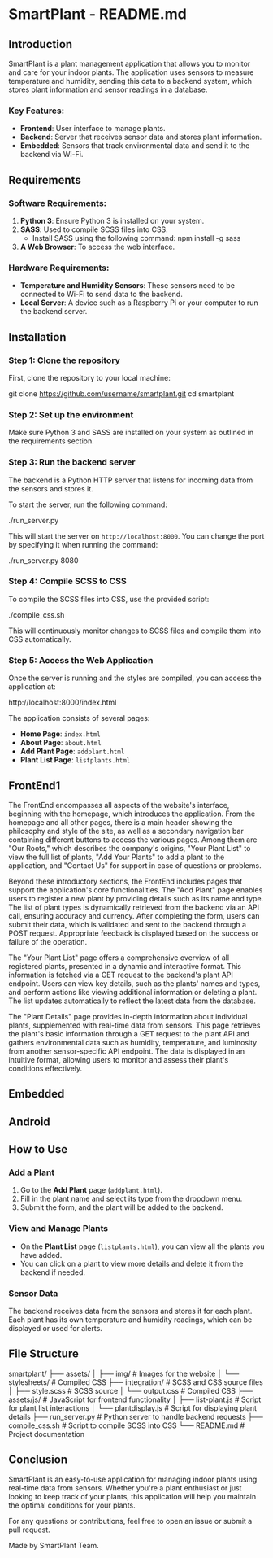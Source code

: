 # SmartPlant - README.md

## Introduction

SmartPlant is a plant management application that allows you to monitor and care for your indoor plants. The application uses sensors to measure temperature and humidity, sending this data to a backend system, which stores plant information and sensor readings in a database.

### Key Features:
- **Frontend**: User interface to manage plants.
- **Backend**: Server that receives sensor data and stores plant information.
- **Embedded**: Sensors that track environmental data and send it to the backend via Wi-Fi.

## Requirements

### Software Requirements:
1. **Python 3**: Ensure Python 3 is installed on your system.
2. **SASS**: Used to compile SCSS files into CSS.
    - Install SASS using the following command:
      npm install -g sass
3. **A Web Browser**: To access the web interface.

### Hardware Requirements:
- **Temperature and Humidity Sensors**: These sensors need to be connected to Wi-Fi to send data to the backend.
- **Local Server**: A device such as a Raspberry Pi or your computer to run the backend server.

## Installation

### Step 1: Clone the repository

First, clone the repository to your local machine:

git clone https://github.com/username/smartplant.git
cd smartplant

### Step 2: Set up the environment

Make sure Python 3 and SASS are installed on your system as outlined in the requirements section.

### Step 3: Run the backend server

The backend is a Python HTTP server that listens for incoming data from the sensors and stores it.

To start the server, run the following command:

./run_server.py

This will start the server on `http://localhost:8000`. You can change the port by specifying it when running the command:

./run_server.py 8080

### Step 4: Compile SCSS to CSS

To compile the SCSS files into CSS, use the provided script:

./compile_css.sh

This will continuously monitor changes to SCSS files and compile them into CSS automatically.

### Step 5: Access the Web Application

Once the server is running and the styles are compiled, you can access the application at:

http://localhost:8000/index.html

The application consists of several pages:
- **Home Page**: `index.html`
- **About Page**: `about.html`
- **Add Plant Page**: `addplant.html`
- **Plant List Page**: `listplants.html`

## FrontEnd1

The FrontEnd encompasses all aspects of the website's interface, beginning with the homepage, which introduces the application. From the homepage and all other pages, there is a main header showing the philosophy and style of the site, as well as a secondary navigation bar containing different buttons to access the various pages. Among them are "Our Roots," which describes the company's origins, "Your Plant List" to view the full list of plants, "Add Your Plants" to add a plant to the application, and "Contact Us" for support in case of questions or problems.

Beyond these introductory sections, the FrontEnd includes pages that support the application's core functionalities. The "Add Plant" page enables users to register a new plant by providing details such as its name and type. The list of plant types is dynamically retrieved from the backend via an API call, ensuring accuracy and currency. After completing the form, users can submit their data, which is validated and sent to the backend through a POST request. Appropriate feedback is displayed based on the success or failure of the operation.

The "Your Plant List" page offers a comprehensive overview of all registered plants, presented in a dynamic and interactive format. This information is fetched via a GET request to the backend's plant API endpoint. Users can view key details, such as the plants' names and types, and perform actions like viewing additional information or deleting a plant. The list updates automatically to reflect the latest data from the database.

The "Plant Details" page provides in-depth information about individual plants, supplemented with real-time data from sensors. This page retrieves the plant's basic information through a GET request to the plant API and gathers environmental data such as humidity, temperature, and luminosity from another sensor-specific API endpoint. The data is displayed in an intuitive format, allowing users to monitor and assess their plant's conditions effectively.

## Embedded

## Android

## How to Use

### Add a Plant

1. Go to the **Add Plant** page (`addplant.html`).
2. Fill in the plant name and select its type from the dropdown menu.
3. Submit the form, and the plant will be added to the backend.

### View and Manage Plants

- On the **Plant List** page (`listplants.html`), you can view all the plants you have added.
- You can click on a plant to view more details and delete it from the backend if needed.

### Sensor Data

The backend receives data from the sensors and stores it for each plant. Each plant has its own temperature and humidity readings, which can be displayed or used for alerts.

## File Structure

smartplant/
├── assets/
│   ├── img/              # Images for the website
│   └── stylesheets/      # Compiled CSS
├── integration/          # SCSS and CSS source files
│   ├── style.scss        # SCSS source
│   └── output.css        # Compiled CSS
├── assets/js/            # JavaScript for frontend functionality
│   ├── list-plant.js     # Script for plant list interactions
│   └── plantdisplay.js   # Script for displaying plant details
├── run_server.py         # Python server to handle backend requests
├── compile_css.sh        # Script to compile SCSS into CSS
└── README.md             # Project documentation

## Conclusion

SmartPlant is an easy-to-use application for managing indoor plants using real-time data from sensors. Whether you're a plant enthusiast or just looking to keep track of your plants, this application will help you maintain the optimal conditions for your plants.

For any questions or contributions, feel free to open an issue or submit a pull request.

Made by SmartPlant Team.
